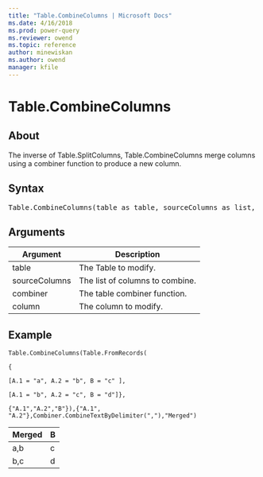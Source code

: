 ```yaml
---
title: "Table.CombineColumns | Microsoft Docs"
ms.date: 4/16/2018
ms.prod: power-query
ms.reviewer: owend
ms.topic: reference
author: minewiskan
ms.author: owend
manager: kfile
---
```

# Table.CombineColumns

  
## About  
The inverse of Table.SplitColumns,  Table.CombineColumns merge columns using a combiner function to produce a new column.  
  
## Syntax

<pre>
Table.CombineColumns(table as table, sourceColumns as list, combiner as function, column as text) as table  
</pre>
  
## Arguments  
  
|Argument|Description|  
|------------|---------------|  
|table|The Table to modify.|  
|sourceColumns|The list of columns to combine.|  
|combiner|The table combiner function.|  
|column|The column to modify.|  
  
## Example  
  
```powerquery-m
Table.CombineColumns(Table.FromRecords(  
  
{  
  
[A.1 = "a", A.2 = "b", B = "c" ],  
  
[A.1 = "b", A.2 = "c", B = "d"]},  
  
{"A.1","A.2","B"}),{"A.1", "A.2"},Combiner.CombineTextByDelimiter(","),"Merged")  
```  
  
|Merged|B|  
|----------|-----|  
|a,b|c|  
|b,c|d|  
  
